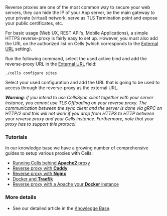Reverse proxies are one of the most common way to secure your web servers, they can hide the IP of your App server, be the main gateway to your private (virtual) network, serve as TLS Termination point and expose your public certificates, etc.

For basic usage (Web UX, REST API's, Mobile Applications), a simple HTTPS reverse-proxy is fairly easy to set up. However, you must also add the URL on the authorized list on Cells (which corresponds to the [External URL](./glossary) setting).

Run the following command, select the used active bind and add the reverse-proxy URL in the [External URL](./glossary) field:

```
./cells configure sites
```

Select your used configuration and add the URL that is going to be used to access through the reverse-proxy as the external URL.

_**Warning**: if you intend to use CellsSync client together with your server instance, you cannot use TLS Offloading on your reverse proxy. The communication between the sync client and the server is done via gRPC on HTTP/2 and this will not work if you drop from HTTPS to HTTP between your reverse proxy and your Cells instance. Furthermore, note that your proxy has to support this protocol._

### Tutorials

In our knowledge base we have a growing number of comprehensive guides to setup various proxies with Cells:

- [Running Cells behind **Apache2** proxy](/en/docs/kb/deployment/running-cells-behind-apache-reverse-proxy)
- [Reverse proxy with **Caddy**](/en/docs/kb/deployment/running-cells-behind-caddy-reverse-proxy)
- [Reverse proxy with **Nginx**](/en/docs/kb/deployment/running-cells-behind-nginx-reverse-proxy)
- [Docker and **Traefik**](/en/docs/kb/deployment/running-your-cells-docker-behind-traefik-reverse-proxy)
- [Reverse proxy with a Apache your **Docker** instance](/en/docs/kb/deployment/running-your-cells-docker-container-behind-reverse-proxy)

### More details

- See our detailed article in the [Knowledge Base](en/docs/kb/client-applications/setup-cells-server-cellssync).